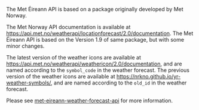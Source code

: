 The Met Éireann API is based on a package originally developed by Met Norway.

The Met Norway API documentation is available at https://api.met.no/weatherapi/locationforecast/2.0/documentation.
The Met Éireann API is based on the Version 1.9 of same package, but with some minor changes. 

The latest version of the weather icons are available at https://api.met.no/weatherapi/weathericon/2.0/documentation, and are named according to the `symbol_code` in the weather forecast.
The previous version of the weather icons are available at https://nrkno.github.io/yr-weather-symbols/, and are named according to the `old_id` in the weather forecast.


Please see [met-eireann-weather-forecast-api](https://data.gov.ie/dataset/met-eireann-weather-forecast-api) for more information.